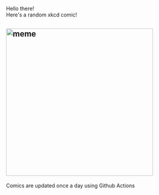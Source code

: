 Hello there! <br>Here's a random xkcd comic!<br>
## <img src="https://imgs.xkcd.com/comics/arxiv.png" alt="meme" width="400"/><br>
Comics are updated once a day using Github Actions